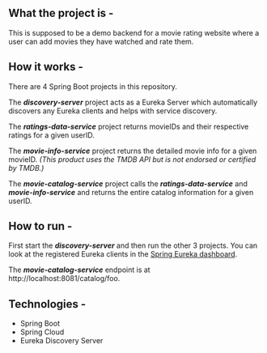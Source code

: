 ## What the project is -

This is supposed to be a demo backend for a movie rating website where a user can add movies they have watched and rate them.

## How it works -

There are 4 Spring Boot projects in this repository.

The **_discovery-server_** project acts as a Eureka Server which automatically discovers any Eureka clients and helps with service discovery.

The **_ratings-data-service_** project returns movieIDs and their respective ratings for a given userID.

The **_movie-info-service_** project returns the detailed movie info for a given movieID. _(This product uses the TMDB API but is not endorsed or certified by TMDB.)_

The **_movie-catalog-service_** project calls the **_ratings-data-service_** and **_movie-info-service_** and returns the entire catalog information for a given userID.

## How to run -

First start the **_discovery-server_** and then run the other 3 projects. You can look at the registered Eureka clients in the [Spring Eureka dashboard](http://localhost:8761/).

The **_movie-catalog-service_** endpoint is at http://localhost:8081/catalog/foo.

## Technologies -

* Spring Boot
* Spring Cloud
* Eureka Discovery Server
